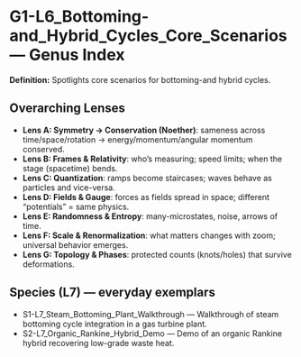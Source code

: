 # G1-L6_Bottoming-and_Hybrid_Cycles_Core_Scenarios — Genus Index
**Definition:** Spotlights core scenarios for bottoming-and hybrid cycles.

## Overarching Lenses

- **Lens A: Symmetry -> Conservation (Noether)**: sameness across time/space/rotation → energy/momentum/angular momentum conserved.
- **Lens B: Frames & Relativity**: who’s measuring; speed limits; when the stage (spacetime) bends.
- **Lens C: Quantization**: ramps become staircases; waves behave as particles and vice-versa.
- **Lens D: Fields & Gauge**: forces as fields spread in space; different “potentials” = same physics.
- **Lens E: Randomness & Entropy**: many-microstates, noise, arrows of time.
- **Lens F: Scale & Renormalization**: what matters changes with zoom; universal behavior emerges.
- **Lens G: Topology & Phases**: protected counts (knots/holes) that survive deformations.

## Species (L7) — everyday exemplars
- S1-L7_Steam_Bottoming_Plant_Walkthrough — Walkthrough of steam bottoming cycle integration in a gas turbine plant.
- S2-L7_Organic_Rankine_Hybrid_Demo — Demo of an organic Rankine hybrid recovering low-grade waste heat.
